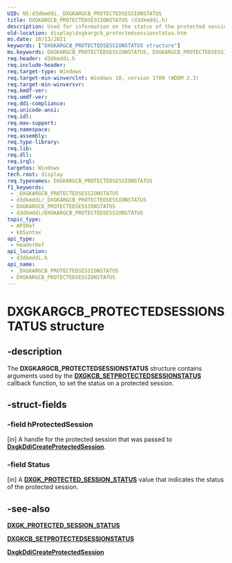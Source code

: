 ```yaml
---
UID: NS:d3dkmddi._DXGKARGCB_PROTECTEDSESSIONSTATUS
title: DXGKARGCB_PROTECTEDSESSIONSTATUS (d3dkmddi.h)
description: Used for information on the status of the protected session.
old-location: display\dxgkargcb_protectedsessionstatus.htm
ms.date: 10/13/2021
keywords: ["DXGKARGCB_PROTECTEDSESSIONSTATUS structure"]
ms.keywords: DXGKARGCB_PROTECTEDSESSIONSTATUS, DXGKARGCB_PROTECTEDSESSIONSTATUS structure [Display Devices], _DXGKARGCB_PROTECTEDSESSIONSTATUS, d3dkmddi/DXGKARGCB_PROTECTEDSESSIONSTATUS, display.dxgkargcb_protectedsessionstatus
req.header: d3dkmddi.h
req.include-header: 
req.target-type: Windows
req.target-min-winverclnt: Windows 10, version 1709 (WDDM 2.3)
req.target-min-winversvr: 
req.kmdf-ver: 
req.umdf-ver: 
req.ddi-compliance: 
req.unicode-ansi: 
req.idl: 
req.max-support: 
req.namespace: 
req.assembly: 
req.type-library: 
req.lib: 
req.dll: 
req.irql: 
targetos: Windows
tech.root: display
req.typenames: DXGKARGCB_PROTECTEDSESSIONSTATUS
f1_keywords:
 - _DXGKARGCB_PROTECTEDSESSIONSTATUS
 - d3dkmddi/_DXGKARGCB_PROTECTEDSESSIONSTATUS
 - DXGKARGCB_PROTECTEDSESSIONSTATUS
 - d3dkmddi/DXGKARGCB_PROTECTEDSESSIONSTATUS
topic_type:
 - APIRef
 - kbSyntax
api_type:
 - HeaderDef
api_location:
 - d3dkmddi.h
api_name:
 - _DXGKARGCB_PROTECTEDSESSIONSTATUS
 - DXGKARGCB_PROTECTEDSESSIONSTATUS
---
```


# DXGKARGCB_PROTECTEDSESSIONSTATUS structure

## -description

The **DXGKARGCB_PROTECTEDSESSIONSTATUS** structure contains arguments used by the [**DXGKCB_SETPROTECTEDSESSIONSTATUS**](nc-d3dkmddi-dxgkcb_setprotectedsessionstatus.md) callback function, to set the status on a protected session.

## -struct-fields

### -field hProtectedSession

[in] A handle for the protected session that was passed to [**DxgkDdiCreateProtectedSession**](nc-d3dkmddi-dxgkddi_createprotectedsession.md).

### -field Status

[in] A [**DXGK_PROTECTED_SESSION_STATUS**](ne-d3dkmddi-_dxgk_protected_session_status.md) value that indicates the status of the protected session.

## -see-also

[**DXGK_PROTECTED_SESSION_STATUS**](ne-d3dkmddi-_dxgk_protected_session_status.md)

[**DXGKCB_SETPROTECTEDSESSIONSTATUS**](nc-d3dkmddi-dxgkcb_setprotectedsessionstatus.md)

[**DxgkDdiCreateProtectedSession**](nc-d3dkmddi-dxgkddi_createprotectedsession.md)
